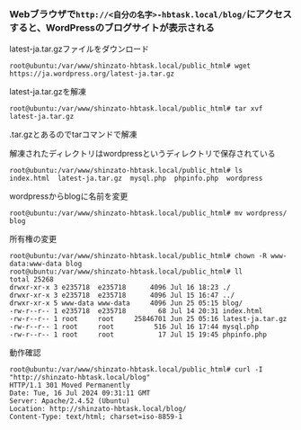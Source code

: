 ### Webブラウザで`http://<自分の名字>-hbtask.local/blog/`にアクセスすると、WordPressのブログサイトが表示される

latest-ja.tar.gzファイルをダウンロード
```
root@ubuntu:/var/www/shinzato-hbtask.local/public_html# wget https://ja.wordpress.org/latest-ja.tar.gz
```

latest-ja.tar.gzを解凍
```
root@ubuntu:/var/www/shinzato-hbtask.local/public_html# tar xvf latest-ja.tar.gz
```

.tar.gzとあるのでtarコマンドで解凍


解凍されたディレクトリはwordpressというディレクトリで保存されている
```
root@ubuntu:/var/www/shinzato-hbtask.local/public_html# ls
index.html  latest-ja.tar.gz  mysql.php  phpinfo.php  wordpress
```

wordpressからblogに名前を変更
```
root@ubuntu:/var/www/shinzato-hbtask.local/public_html# mv wordpress/ blog
```

所有権の変更
```
root@ubuntu:/var/www/shinzato-hbtask.local/public_html# chown -R www-data:www-data blog
root@ubuntu:/var/www/shinzato-hbtask.local/public_html# ll
total 25268
drwxr-xr-x 3 e235718  e235718      4096 Jul 16 18:23 ./
drwxr-xr-x 3 e235718  e235718      4096 Jul 15 16:47 ../
drwxr-xr-x 5 www-data www-data     4096 Jun 25 05:15 blog/
-rw-r--r-- 1 e235718  e235718        68 Jul 14 20:31 index.html
-rw-r--r-- 1 root     root     25846701 Jun 25 05:16 latest-ja.tar.gz
-rw-r--r-- 1 root     root          516 Jul 16 17:44 mysql.php
-rw-r--r-- 1 root     root           17 Jul 15 19:45 phpinfo.php
```

動作確認
```
root@ubuntu:/var/www/shinzato-hbtask.local/public_html# curl -I "http://shinzato-hbtask.local/blog"
HTTP/1.1 301 Moved Permanently
Date: Tue, 16 Jul 2024 09:31:11 GMT
Server: Apache/2.4.52 (Ubuntu)
Location: http://shinzato-hbtask.local/blog/
Content-Type: text/html; charset=iso-8859-1
```